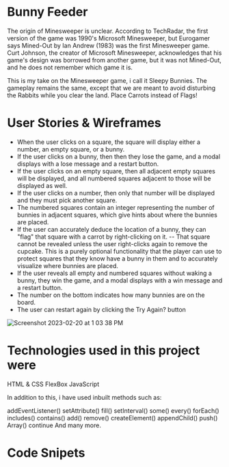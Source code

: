 # Bunny Feeder
The origin of Minesweeper is unclear. According to TechRadar, the first version of the game was 1990's Microsoft Minesweeper, but Eurogamer says Mined-Out by Ian Andrew (1983) was the first Minesweeper game. Curt Johnson, the creator of Microsoft Minesweeper, acknowledges that his game's design was borrowed from another game, but it was not Mined-Out, and he does not remember which game it is.

This is my take on the Minesweeper game, i call it Sleepy Bunnies. The gameplay remains the same, except that we are meant to avoid disturbing the Rabbits while you clear the land. Place Carrots instead of Flags!

# User Stories & Wireframes
- When the user clicks on a square, the square will display either a number, an empty square, or a bunny.
- If the user clicks on a bunny, then then they lose the game, and a modal displays with a lose message and a restart button.
- If the user clicks on an empty square, then all adjacent empty squares will be displayed, and all numbered squares adjacent to those will be displayed as well.
- If the user clicks on a number, then only that number will be displayed and they must pick another square.
- The numbered squares contain an integer representing the number of bunnies in adjacent squares, which give hints about where the bunnies are placed.
- If the user can accurately deduce the location of a bunny, they can "flag" that square with a carrot by right-clicking on it. -- That square cannot be revealed unless the user right-clicks again to remove the cupcake. This is a purely optional functionality that the player can use to protect squares that they know have a bunny in them and to accurately visualize where bunnies are placed.
- If the user reveals all empty and numbered squares without waking a bunny, they win the game, and a modal displays with a win message and a restart button.
- The number on the bottom indicates how many bunnies are on the board.
- The user can restart again by clicking the Try Again? button

![Screenshot 2023-02-20 at 1 03 38 PM](https://user-images.githubusercontent.com/68887503/220013672-b3436f2a-d191-4407-8aa7-8f3d668420a1.png)

# Technologies used in this project were

HTML & CSS
FlexBox
JavaScript

In addition to this, i have used inbuilt methods such as:

addEventListener()
setAttribute()
fill()
setInterval()
some()
every()
forEach()
includes()
contains()
add()
remove()
createElement()
appendChild()
push()
Array()
continue
And many more.

# Code Snipets


